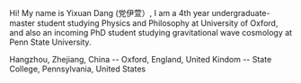 Hi! My name is Yixuan Dang (党伊萱）, I am a 4th year undergraduate-master student studying Physics and Philosophy at University of Oxford, and also an incoming PhD student studying gravitational wave cosmology at Penn State University.

Hangzhou, Zhejiang, China -- Oxford, England, United Kindom -- State College, Pennsylvania, United States
